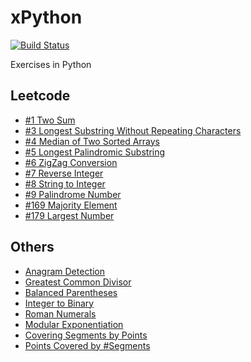 # xPython
[![Build Status](https://travis-ci.org/wp-lai/xpython.svg?branch=master)](https://travis-ci.org/wp-lai/xpython)

Exercises in Python

## Leetcode
+ [#1 Two Sum](code/twosum.py)
+ [#3 Longest Substring Without Repeating Characters](code/longestsubstringlen.py)
+ [#4 Median of Two Sorted Arrays](code/findmediansortedarrays.py)
+ [#5 Longest Palindromic Substring](code/longestpalindrome.py)
+ [#6 ZigZag Conversion](code/zigzag.py)
+ [#7 Reverse Integer](code/reverse_int.py)
+ [#8 String to Integer](code/atoi.py)
+ [#9 Palindrome Number](code/pal_num.py)
+ [#169 Majority Element](code/major_elem.py)
+ [#179 Largest Number](code/largestnumber.py)

## Others
+ [Anagram Detection](code/anagram.py)
+ [Greatest Common Divisor](code/gcd.py)
+ [Balanced Parentheses](code/balancedparentheses.py)
+ [Integer to Binary](code/int2binary.py)
+ [Roman Numerals](code/romannumerals.py)
+ [Modular Exponentiation](code/modexp.py)
+ [Covering Segments by Points](code/covering_segments.py)
+ [Points Covered by #Segments](code/points_and_segments.py)
